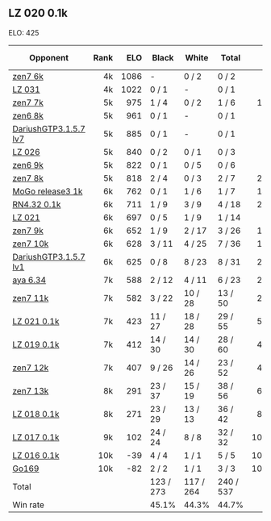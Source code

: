 ## LZ 020 0.1k ##

ELO: 425

Opponent | Rank | ELO | Black | White | Total | Win rate
---------|-----:|----:|-------|-------|-------|-------:
[zen7 6k](zen7%206k.md) | 4k | 1086 | - | 0 / 2 | 0 / 2 | 0.0%
[LZ 031](LZ%20031.md) | 4k | 1022 | 0 / 1 | - | 0 / 1 | 0.0%
[zen7 7k](zen7%207k.md) | 5k | 975 | 1 / 4 | 0 / 2 | 1 / 6 | 16.7%
[zen6 8k](zen6%208k.md) | 5k | 961 | 0 / 1 | - | 0 / 1 | 0.0%
[DariushGTP3.1.5.7 lv7](DariushGTP3.1.5.7%20lv7.md) | 5k | 885 | 0 / 1 | - | 0 / 1 | 0.0%
[LZ 026](LZ%20026.md) | 5k | 840 | 0 / 2 | 0 / 1 | 0 / 3 | 0.0%
[zen6 9k](zen6%209k.md) | 5k | 822 | 0 / 1 | 0 / 5 | 0 / 6 | 0.0%
[zen7 8k](zen7%208k.md) | 5k | 818 | 2 / 4 | 0 / 3 | 2 / 7 | 28.6%
[MoGo release3 1k](MoGo%20release3%201k.md) | 6k | 762 | 0 / 1 | 1 / 6 | 1 / 7 | 14.3%
[RN4.32 0.1k](RN4.32%200.1k.md) | 6k | 711 | 1 / 9 | 3 / 9 | 4 / 18 | 22.2%
[LZ 021](LZ%20021.md) | 6k | 697 | 0 / 5 | 1 / 9 | 1 / 14 | 7.1%
[zen7 9k](zen7%209k.md) | 6k | 652 | 1 / 9 | 2 / 17 | 3 / 26 | 11.5%
[zen7 10k](zen7%2010k.md) | 6k | 628 | 3 / 11 | 4 / 25 | 7 / 36 | 19.4%
[DariushGTP3.1.5.7 lv1](DariushGTP3.1.5.7%20lv1.md) | 6k | 625 | 0 / 8 | 8 / 23 | 8 / 31 | 25.8%
[aya 6.34](aya%206.34.md) | 7k | 588 | 2 / 12 | 4 / 11 | 6 / 23 | 26.1%
[zen7 11k](zen7%2011k.md) | 7k | 582 | 3 / 22 | 10 / 28 | 13 / 50 | 26.0%
[LZ 021 0.1k](LZ%20021%200.1k.md) | 7k | 423 | 11 / 27 | 18 / 28 | 29 / 55 | 52.7%
[LZ 019 0.1k](LZ%20019%200.1k.md) | 7k | 412 | 14 / 30 | 14 / 30 | 28 / 60 | 46.7%
[zen7 12k](zen7%2012k.md) | 7k | 407 | 9 / 26 | 14 / 26 | 23 / 52 | 44.2%
[zen7 13k](zen7%2013k.md) | 8k | 291 | 23 / 37 | 15 / 19 | 38 / 56 | 67.9%
[LZ 018 0.1k](LZ%20018%200.1k.md) | 8k | 271 | 23 / 29 | 13 / 13 | 36 / 42 | 85.7%
[LZ 017 0.1k](LZ%20017%200.1k.md) | 9k | 102 | 24 / 24 | 8 / 8 | 32 / 32 | 100.0%
[LZ 016 0.1k](LZ%20016%200.1k.md) | 10k | -39 | 4 / 4 | 1 / 1 | 5 / 5 | 100.0%
[Go169](Go169.md) | 10k | -82 | 2 / 2 | 1 / 1 | 3 / 3 | 100.0%
Total | | | 123 / 273 | 117 / 264 | 240 / 537 | 
Win rate| | | 45.1% | 44.3% | 44.7% | 

